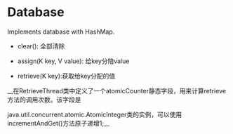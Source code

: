 # Database
Implements database with HashMap.

+ clear(): 全部清除

+ assign(K key, V value): 给key分陪value

+ retrieve(K key):获取给key分配的值

__在RetrieveThread类中定义了一个atomicCounter静态字段，用来计算retrieve方法的调用次数。该字段是

java.util.concurrent.atomic.AtomicInteger类的实例，可以使用incrementAndGet()方法原子递增1;__
